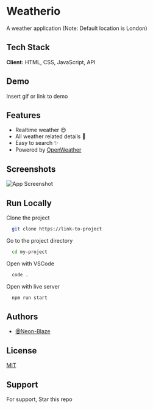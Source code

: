 
# Weatherio

A weather application (Note: Default location is London)

## Tech Stack

**Client:** HTML, CSS, JavaScript, API

## Demo

Insert gif or link to demo

## Features

- Realtime weather 😍
- All weather related details 💫
- Easy to search ✨
- Powered by [OpenWeather](https://openweathermap.org)

## Screenshots

![App Screenshot](https://via.placeholder.com/468x300?text=App+Screenshot+Here)

## Run Locally

Clone the project

```bash
  git clone https://link-to-project
```

Go to the project directory

```bash
  cd my-project
```

Open with VSCode

```bash
  code .
```

Open with live server

```bash
  npm run start
```


## Authors

- [@Neon-Blaze](https://www.github.com/Neon-Blaze)

## License

[MIT](https://choosealicense.com/licenses/mit/)

## Support

For support, Star this repo
